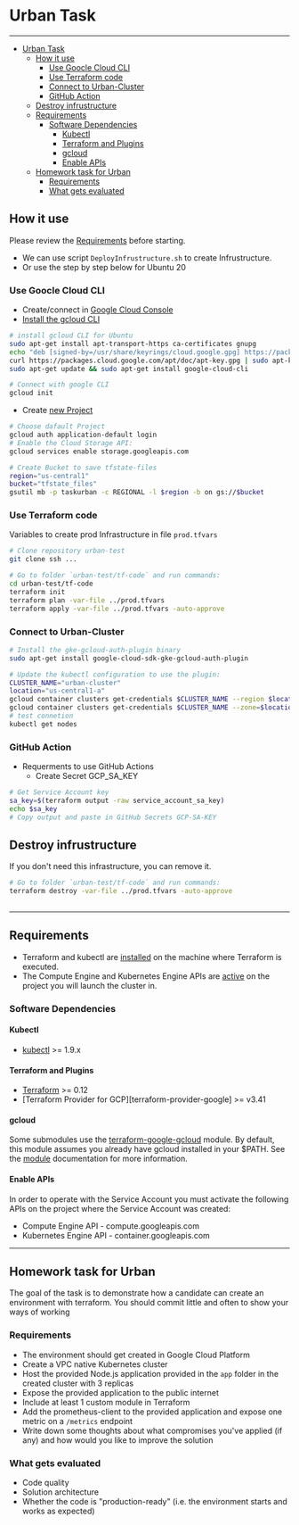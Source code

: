# Urban Task

---

- [Urban Task](#urban-task)
  - [How it use](#how-it-use)
    - [Use Goocle Cloud CLI](#use-goocle-cloud-cli)
    - [Use Terraform code](#use-terraform-code)
    - [Connect to Urban-Cluster](#connect-to-urban-cluster)
    - [GitHub Action](#github-action)
  - [Destroy infrustructure](#destroy-infrustructure)
  - [Requirements](#requirements)
    - [Software Dependencies](#software-dependencies)
      - [Kubectl](#kubectl)
      - [Terraform and Plugins](#terraform-and-plugins)
      - [gcloud](#gcloud)
      - [Enable APIs](#enable-apis)
  - [Homework task for Urban](#homework-task-for-urban)
    - [Requirements](#requirements-1)
    - [What gets evaluated](#what-gets-evaluated)


## How it use

Please review the [Requirements](#requirements) before starting.

* We can use script `DeployInfrustructure.sh` to create Infrustructure.
* Or use the step by step below for Ubuntu 20

### Use Goocle Cloud CLI

* Create/connect in [Google Cloud Console](https://console.cloud.google.com/)
* [Install the gcloud CLI](https://cloud.google.com/sdk/docs/install#deb)

```bash
# install gcloud CLI for Ubuntu
sudo apt-get install apt-transport-https ca-certificates gnupg
echo "deb [signed-by=/usr/share/keyrings/cloud.google.gpg] https://packages.cloud.google.com/apt cloud-sdk main" | sudo tee -a /etc/apt/sources.list.d/google-cloud-sdk.list
curl https://packages.cloud.google.com/apt/doc/apt-key.gpg | sudo apt-key --keyring /usr/share/keyrings/cloud.google.gpg add -
sudo apt-get update && sudo apt-get install google-cloud-cli

# Connect with google CLI  
gcloud init
```

* Create [new Project](https://cloud.google.com/resource-manager/docs/creating-managing-projects)

```bash
# Choose dafault Project
gcloud auth application-default login
# Enable the Cloud Storage API:
gcloud services enable storage.googleapis.com

# Create Bucket to save tfstate-files
region="us-central1"
bucket="tfstate_files"
gsutil mb -p taskurban -c REGIONAL -l $region -b on gs://$bucket
```

### Use Terraform code

Variables to create prod Infrastructure in file `prod.tfvars`

```bash
# Clone repository urban-test
git clone ssh ...

# Go to folder `urban-test/tf-code` and run commands:
cd urban-test/tf-code
terraform init
terraform plan -var-file ../prod.tfvars
terraform apply -var-file ../prod.tfvars -auto-approve
```

### Connect to Urban-Cluster

```bash
# Install the gke-gcloud-auth-plugin binary
sudo apt-get install google-cloud-sdk-gke-gcloud-auth-plugin

# Update the kubectl configuration to use the plugin:
CLUSTER_NAME="urban-cluster"
location="us-central1-a"
gcloud container clusters get-credentials $CLUSTER_NAME --region $location  # see terraform output - region = us-central1-a
gcloud container clusters get-credentials $CLUSTER_NAME --zone=$location
# test connetion
kubectl get nodes
```

### GitHub Action

* Requerments to use GitHub Actions
  * Create Secret GCP_SA_KEY

```bash
# Get Service Account key
sa_key=$(terraform output -raw service_account_sa_key)
echo $sa_key
# Copy output and paste in GitHub Secrets GCP-SA-KEY
```



## Destroy infrustructure

If you don't need this infrastructure, you can remove it.

```bash
# Go to folder `urban-test/tf-code` and run commands:
terraform destroy -var-file ../prod.tfvars -auto-approve
 
```

---

## Requirements

* Terraform and kubectl are [installed](#software-dependencies) on the machine where Terraform is executed.
* The Compute Engine and Kubernetes Engine APIs are [active](#enable-apis) on the project you will launch the cluster in.

### Software Dependencies
#### Kubectl
- [kubectl](https://github.com/kubernetes/kubernetes/releases) >= 1.9.x
#### Terraform and Plugins
- [Terraform](https://www.terraform.io/downloads.html)    >= 0.12
- [Terraform Provider for GCP][terraform-provider-google] >= v3.41
#### gcloud
Some submodules use the [terraform-google-gcloud](https://github.com/terraform-google-modules/terraform-google-gcloud) module. By default, this module assumes you already have gcloud installed in your $PATH.
See the [module](https://github.com/terraform-google-modules/terraform-google-gcloud#downloading) documentation for more information.

#### Enable APIs
In order to operate with the Service Account you must activate the following APIs on the project where the Service Account was created:

- Compute Engine API - compute.googleapis.com
- Kubernetes Engine API - container.googleapis.com


---

## Homework task for Urban

The goal of the task is to demonstrate how a candidate can create an environment with terraform. You should commit little and often to show your ways of working

### Requirements

- The environment should get created in Google Cloud Platform
- Create a VPC native Kubernetes cluster
- Host the provided Node.js application provided in the `app` folder in the created cluster with 3 replicas
- Expose the provided application to the public internet
- Include at least 1 custom module in Terraform
- Add the prometheus-client to the provided application and expose one metric on a `/metrics` endpoint
- Write down some thoughts about what compromises you've applied (if any) and how would you like to improve the solution

### What gets evaluated

- Code quality
- Solution architecture
- Whether the code is "production-ready" (i.e. the environment starts and works as expected)


